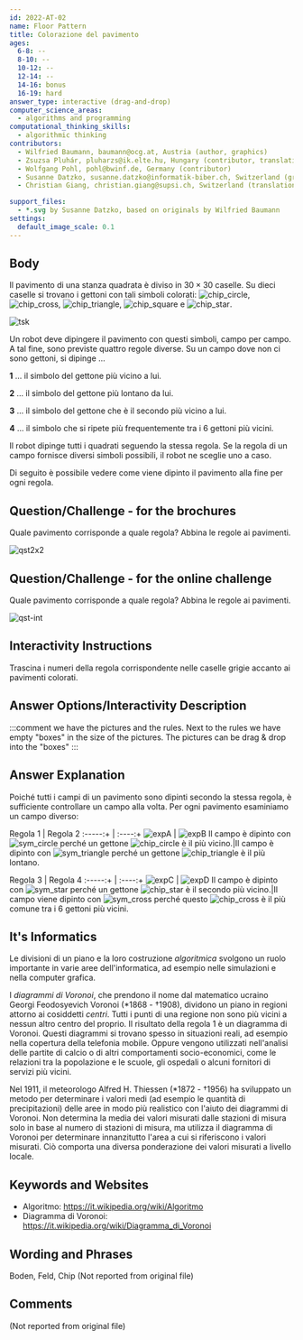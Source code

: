 ```yaml
---
id: 2022-AT-02
name: Floor Pattern
title: Colorazione del pavimento
ages:
  6-8: --
  8-10: --
  10-12: --
  12-14: --
  14-16: bonus
  16-19: hard
answer_type: interactive (drag-and-drop)
computer_science_areas:
  - algorithms and programming
computational_thinking_skills:
  - algorithmic thinking
contributors:
  - Wilfried Baumann, baumann@ocg.at, Austria (author, graphics)
  - Zsuzsa Pluhár, pluharzs@ik.elte.hu, Hungary (contributor, translation from English into German)
  - Wolfgang Pohl, pohl@bwinf.de, Germany (contributor)
  - Susanne Datzko, susanne.datzko@informatik-biber.ch, Switzerland (graphics, contributor)
  - Christian Giang, christian.giang@supsi.ch, Switzerland (translation from German into Italian)

support_files:
  - *.svg by Susanne Datzko, based on originals by Wilfried Baumann
settings:
  default_image_scale: 0.1
---
```


[ansA]: graphics/2022-AT-02-answerA.svg "Soluzione A"
[ansB]: graphics/2022-AT-02-answerB.svg "Soluzione B"
[ansC]: graphics/2022-AT-02-answerC.svg "Soluzione C"
[ansD]: graphics/2022-AT-02-answerD.svg "Soluzione D"
[expA]: graphics/2022-AT-02-explanationA.svg "Spiegazione A"
[expB]: graphics/2022-AT-02-explanationB.svg "Spiegazione B"
[expC]: graphics/2022-AT-02-explanationC.svg "Spiegazione C"
[expD]: graphics/2022-AT-02-explanationD.svg "Spiegazione D"
[chip_circle]: graphics/2022-AT-02-chips_circle.svg "Gettone con cerchio (15px)"
[chip_cross]: graphics/2022-AT-02-chips_cross.svg "Gettone con crucia (15px)"
[chip_triangle]: graphics/2022-AT-02-chips_triangle.svg "Gettone con triangolo (15px)"
[chip_square]: graphics/2022-AT-02-chips_square.svg "Gettone con quadrato (15px)"
[chip_star]: graphics/2022-AT-02-chips_star.svg "Gettone con stella (15px)"
[sym_circle]: graphics/2022-AT-02-circle.svg "Simbolo cerchio (15px)"
[sym_cross]: graphics/2022-AT-02-cross.svg "Simbolo crucia (15px)"
[sym_triangle]: graphics/2022-AT-02-triangle.svg "Simbolo triangolo (15px)"
[sym_square]: graphics/2022-AT-02-square.svg "Simbolo quadrato (15px)"
[sym_star]: graphics/2022-AT-02-star.svg "Simbolo stella (15px)"
[tsk]: graphics/2022-AT-02-taskbody.svg "pavimento non dipinto con gettoni (240px right)"
[qst]: graphics/2022-AT-02-question.svg "Compito"
[sol]: graphics/2022-AT-02-solution.svg "Soluzione"
[qst2x2]: graphics/2022-AT-02-question_2x2.svg "Compito (400px)"
[qst-int]: interactivity/2022-AT-02-question_interactive_2x2.svg "Compito"

## Body

Il pavimento di una stanza quadrata è diviso in $30 \times 30$ caselle. 
Su dieci caselle si trovano i gettoni con tali simboli colorati:
![chip_circle], ![chip_cross], ![chip_triangle], ![chip_square] e ![chip_star].

![tsk]

Un robot deve dipingere il pavimento con questi simboli, campo per campo. 
A tal fine, sono previste quattro regole diverse. 
Su un campo dove non ci sono gettoni, si dipinge ...

**1** ... il simbolo del gettone più vicino a lui.

**2** ... il simbolo del gettone più lontano da lui.

**3** ... il simbolo del gettone che è il secondo più vicino a lui.

**4** ... il simbolo che si ripete più frequentemente tra i 6 gettoni più vicini.

Il robot dipinge tutti i quadrati seguendo la stessa regola. Se la regola di un campo fornisce diversi simboli possibili, il robot ne sceglie uno a caso.

Di seguito è possibile vedere come viene dipinto il pavimento alla fine per ogni regola.


## Question/Challenge - for the brochures

Quale pavimento corrisponde a quale regola? Abbina le regole ai pavimenti.

![qst2x2]

## Question/Challenge - for the online challenge

Quale pavimento corrisponde a quale regola? Abbina le regole ai pavimenti.

![qst-int]


## Interactivity Instructions

Trascina i numeri della regola corrispondente nelle caselle grigie accanto ai pavimenti colorati.

## Answer Options/Interactivity Description

<!-- empty -->

:::comment
we have the pictures and the rules.  Next to the rules we have empty "boxes" in the size of the pictures. The pictures can be drag & drop into the "boxes"
:::


## Answer Explanation

Poiché tutti i campi di un pavimento sono dipinti secondo la stessa regola, è sufficiente controllare un campo alla volta. Per ogni pavimento esaminiamo un campo diverso:


Regola 1 | Regola 2
:-----:+ | :----:+
![expA]  | ![expB]
Il campo è dipinto con ![sym_circle] perché un gettone ![chip_circle] è il più vicino.|Il campo è dipinto con ![sym_triangle] perché un gettone ![chip_triangle] è il più lontano.


Regola 3 | Regola 4
:-----:+  | :----:+
![expC]  | ![expD]
Il campo è dipinto con ![sym_star] perché un gettone ![chip_star] è il secondo più vicino.|Il campo viene dipinto con ![sym_cross] perché questo ![chip_cross] è il più comune tra i 6 gettoni più vicini.


## It's Informatics

Le divisioni di un piano e la loro costruzione _algoritmica_ svolgono un ruolo importante in varie aree dell'informatica, ad esempio nelle simulazioni e nella computer grafica.

I _diagrammi di Voronoi_, che prendono il nome dal matematico ucraino Georgi Feodosyevich Voronoi (*1868 - †1908), dividono un piano in regioni attorno ai cosiddetti _centri_. Tutti i punti di una regione non sono più vicini a nessun altro centro del proprio. Il risultato della regola 1 è un diagramma di Voronoi. Questi diagrammi si trovano spesso in situazioni reali, ad esempio nella copertura della telefonia mobile. Oppure vengono utilizzati nell'analisi delle partite di calcio o di altri comportamenti socio-economici, come le relazioni tra la popolazione e le scuole, gli ospedali o alcuni fornitori di servizi più vicini. 

Nel 1911, il meteorologo Alfred H. Thiessen (*1872 - †1956) ha sviluppato un metodo per determinare i valori medi (ad esempio le quantità di precipitazioni) delle aree in modo più realistico con l'aiuto dei diagrammi di Voronoi. Non determina la media dei valori misurati dalle stazioni di misura solo in base al numero di stazioni di misura, ma utilizza il diagramma di Voronoi per determinare innanzitutto l'area a cui si riferiscono i valori misurati. Ciò comporta una diversa ponderazione dei valori misurati a livello locale.



## Keywords and Websites

 - Algoritmo: https://it.wikipedia.org/wiki/Algoritmo
 - Diagramma di Voronoi: https://it.wikipedia.org/wiki/Diagramma_di_Voronoi
 

## Wording and Phrases

Boden, Feld, Chip
(Not reported from original file)


## Comments

(Not reported from original file)
